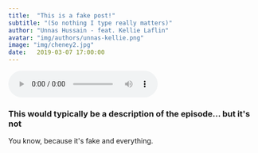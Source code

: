 ```yaml
---
title:  "This is a fake post!"
subtitle: "(So nothing I type really matters)"
author: "Unnas Hussain - feat. Kellie Laflin"
avatar: "img/authors/unnas-kellie.png"
image: "img/cheney2.jpg"
date:   2019-03-07 17:00:00
---
```


<audio controls="controls">
  <source type="audio/mp3" src="filename.mp3"></source>
  <p>There is no audio file because once again this is fake.</p>
</audio>

### This would typically be a description of the episode... but it's not
You know, because it's fake and everything.


